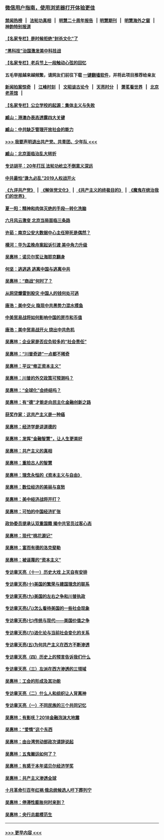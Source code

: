 ### [微信用户指南，使用浏览器打开体验更佳](https://github.com/gfw-breaker/banned-news1/blob/master/indexes/wechat-guide.md?t=0)
#### [禁闻热榜](热点新闻.md?t=0)  &nbsp;&nbsp;|&nbsp;&nbsp; [法轮功真相](https://github.com/gfw-breaker/truth/blob/master/README.md?t=0) &nbsp;&nbsp;|&nbsp;&nbsp; [明慧二十周年报告](https://github.com/gfw-breaker/mh-reports/blob/master/README.md?t=0) &nbsp;&nbsp;|&nbsp;&nbsp;[明慧期刊](https://github.com/gfw-breaker/mh-qikan) &nbsp;&nbsp;|&nbsp;&nbsp; [明慧海外之窗](https://github.com/gfw-breaker/mh-news/blob/master/README.md?t=0) &nbsp;&nbsp;|&nbsp;&nbsp; [神韵特别报道](https://github.com/gfw-breaker/mh-news/blob/master/shenyun.md?t=0)
#### [【名家专栏】是时候拒绝“封杀文化”了](../pages/nsc423/n11814093.md?t=02131522) 
#### [“黑科技”治国激发美中科技战](../pages/nsc423/n11638056.md?t=02131522) 
#### [【名家专栏】老兵节上一段触动心弦的回忆](../pages/nsc423/n11646016.md?t=02131522) 
#### 五毛举报越来越频繁，请网友们前往下载 [一键翻墙软件](https://github.com/gfw-breaker/ssr-accounts)，并将此项目推荐给亲友
#### [新闻拍案惊奇](https://github.com/gfw-breaker/banned-news1/blob/master/pages/link4.md) &nbsp;&nbsp;|&nbsp;&nbsp; [江峰时刻](https://github.com/gfw-breaker/banned-news1/blob/master/pages/link4.md) &nbsp;&nbsp;|&nbsp;&nbsp; [文昭谈古论今](https://github.com/gfw-breaker/banned-news1/blob/master/pages/link4.md) &nbsp;&nbsp;|&nbsp;&nbsp; [天亮时分](https://github.com/gfw-breaker/banned-news1/blob/master/pages/link4.md) &nbsp;&nbsp;|&nbsp;&nbsp; [萧茗看世界](https://github.com/gfw-breaker/banned-news1/blob/master/pages/link4.md) &nbsp;&nbsp;|&nbsp;&nbsp; [北京老茶馆](https://github.com/gfw-breaker/banned-news1/blob/master/pages/link4.md) &nbsp;&nbsp;|&nbsp;&nbsp; 
#### [【名家专栏】公立学校的起源：集体主义与失败](../pages/nsc423/n11601833.md?t=02131522) 
#### [臧山：港澳办表态透露四大关键](../pages/nsc423/n11421628.md?t=02131522) 
#### [臧山：中共缺乏管理开放社会的能力](../pages/nsc423/n11407457.md?t=02131522) 
#### [>>> 我要声明退出共产党、共青团、少年队 <<<](https://github.com/begood0513/goodnews/blob/master/quit/letter.md) 
#### [臧山：北京面临治乱大转折](../pages/nsc423/n11406895.md?t=02131522) 
#### [专访胡平：20年打压 法轮功屹立不倒意义深远](../pages/nsc423/n11398800.md?t=02131522) 
#### [中共最怕“逢九必乱”2019人权战开火](../pages/nsc423/n11385248.md?t=02131522) 
#### [《九评共产党》](https://github.com/begood0513/9ping.md/blob/master/README.md) &nbsp;|&nbsp; [《解体党文化》](../../../../jtdwh.md/blob/master/README.md)  &nbsp;|&nbsp; [《共产主义的终极目的》](../../../../gczydzjmd.md/blob/master/README.md) &nbsp;|&nbsp; [《魔鬼在统治我们的世界》](../../../../mgztzwmdsj.md/blob/master/README.md) 
#### [夏一阳：精神和肉体灭绝的手段—转化洗脑](../pages/nsc423/n11368250.md?t=02131522) 
#### [六月风云激变 北京当局面临三条路](../pages/nsc423/n11313668.md?t=02131522) 
#### [许茹：南京公安大数据中心主任猝死是偶然？](../pages/nsc423/n11064744.md?t=02131522) 
#### [横河：华为孟晚舟案起诉引渡 美中角力升级](../pages/nsc423/n11027230.md?t=02131522) 
#### [吴惠林：诺贝尔奖让海耶克翻身](../pages/nsc423/n10890049.md?t=02131522) 
#### [何坚：逃逃逃 逃离中国与逃离中共](../pages/nsc423/n10592891.md?t=02131522) 
#### [吴惠林：“商战”何时了？](../pages/nsc423/n10573558.md?t=02131522) 
#### [从网贷爆雷到股灾 中国人的钱何处可逃](../pages/nsc423/n10572800.md?t=02131522) 
#### [唐浩：美中交火 隐现中共黑势力混水摸鱼](../pages/nsc423/n10544040.md?t=02131522) 
#### [中美贸易战将如何影响中国的房市和币值](../pages/nsc423/n10543697.md?t=02131522) 
#### [唐浩：美中贸易战开火 烧出中共危机](../pages/nsc423/n10540126.md?t=02131522) 
#### [吴惠林：企业家是否应负较多的“社会责任”](../pages/nsc423/n10535022.md?t=02131522) 
#### [吴惠林：“川普奇迹”一点都不稀奇](../pages/nsc423/n10512808.md?t=02131522) 
#### [吴惠林：平议“修正资本主义”](../pages/nsc423/n10495724.md?t=02131522) 
#### [吴惠林：川普的外交政策可预测吗？](../pages/nsc423/n10462387.md?t=02131522) 
#### [吴惠林：“全球化”会终结吗？](../pages/nsc423/n10452838.md?t=02131522) 
#### [吴惠林：有“德”才能走向民主化金融创新之路](../pages/nsc423/n10432292.md?t=02131522) 
#### [获奖作家：这共产主义是一种癌](../pages/nsc423/n10431541.md?t=02131522) 
#### [吴惠林：经济学是讲道德的](../pages/nsc423/n10398014.md?t=02131522) 
#### [吴惠林：发挥“金融智慧”，让人生更美好](../pages/nsc423/n10375019.md?t=02131522) 
#### [吴惠林：共产主义的真相](../pages/nsc423/n10351394.md?t=02131522) 
#### [吴惠林：重拾古人的智慧](../pages/nsc423/n10337691.md?t=02131522) 
#### [吴惠林：理念永恒的《资本主义与自由》](../pages/nsc423/n10316274.md?t=02131522) 
#### [吴惠林：数位经济的美丽与哀愁](../pages/nsc423/n10292946.md?t=02131522) 
#### [吴惠林：美中经济战将开打？](../pages/nsc423/n10258825.md?t=02131522) 
#### [吴惠林：可怕的中国经济扩张](../pages/nsc423/n10219147.md?t=02131522) 
#### [政协委员提承认双重国籍 揭中共官员过客心态](../pages/nsc423/n10208809.md?t=02131522) 
#### [吴惠林：现代“桃花源记”](../pages/nsc423/n10185234.md?t=02131522) 
#### [吴惠林：富而有德的洛克斐勒](../pages/nsc423/n10142264.md?t=02131522) 
#### [吴惠林：被诬蔑的“资本主义”](../pages/nsc423/n10124816.md?t=02131522) 
#### [专访章天亮（十一）历史大戏 上天自有安排](../pages/nsc423/n10094905.md?t=02131522) 
#### [专访章天亮(十)美国的繁荣与建国理念的联系](../pages/nsc423/n10094899.md?t=02131522) 
#### [专访章天亮(九)美国的左右之争和川普执政](../pages/nsc423/n10094889.md?t=02131522) 
#### [专访章天亮(八)怎么看待美国的一些社会现象](../pages/nsc423/n10094857.md?t=02131522) 
#### [专访章天亮(七)传统与现代——美国价值之争](../pages/nsc423/n10093140.md?t=02131522) 
#### [专访章天亮(六)进化论与当前社会变化的关系](../pages/nsc423/n10092036.md?t=02131522) 
#### [专访章天亮(五)为何共产主义在西方不断渗透](../pages/nsc423/n10083620.md?t=02131522) 
#### [专访章天亮（四）历史上的预言告诉我们什么](../pages/nsc423/n10083606.md?t=02131522) 
#### [专访章天亮（三）左派在西方渗透的三领域](../pages/nsc423/n10081115.md?t=02131522) 
#### [吴惠林：工会的形成及其功能](../pages/nsc423/n10080633.md?t=02131522) 
#### [专访章天亮（二）什么人和组织让人背离神](../pages/nsc423/n10076637.md?t=02131522) 
#### [专访章天亮（一）不同民族的三个共同记忆](../pages/nsc423/n10074188.md?t=02131522) 
#### [吴惠林：有影呒？2018金融泡沫大地震](../pages/nsc423/n10040534.md?t=02131522) 
#### [吴惠林：“爱情”这个东西](../pages/nsc423/n10019423.md?t=02131522) 
#### [吴惠林：由台湾劳动部政次请辞说起](../pages/nsc423/n9979679.md?t=02131522) 
#### [吴惠林：五鬼搬运如何了？](../pages/nsc423/n9925338.md?t=02131522) 
#### [吴惠林：有感于本年诺贝尔经济学奖](../pages/nsc423/n9871883.md?t=02131522) 
#### [吴惠林：共产主义渗透全球](../pages/nsc423/n9812748.md?t=02131522) 
#### [十月革命引百年红祸 俄总统候选人吁下葬列宁](../pages/nsc423/n9810182.md?t=02131522) 
#### [吴惠林：停滞性膨胀何时来到？](../pages/nsc423/n9764136.md?t=02131522) 
#### [吴惠林：央行总裁模范生](../pages/nsc423/n9728134.md?t=02131522) 

----
#### [ >>> 更早内容 <<< ](../indexes/nsc423-earlier.md)
